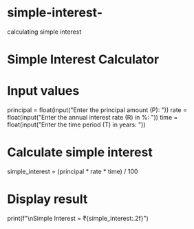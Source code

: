 # simple-interest-
calculating simple interest
# Simple Interest Calculator

# Input values
principal = float(input("Enter the principal amount (P): "))
rate = float(input("Enter the annual interest rate (R) in %: "))
time = float(input("Enter the time period (T) in years: "))

# Calculate simple interest
simple_interest = (principal * rate * time) / 100

# Display result
print(f"\nSimple Interest = ₹{simple_interest:.2f}")
